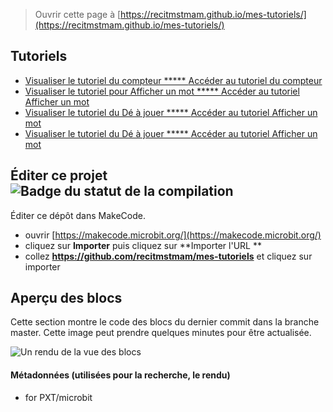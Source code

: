 
> Ouvrir cette page à [https://recitmstmam.github.io/mes-tutoriels/](https://recitmstmam.github.io/mes-tutoriels/)

## Tutoriels

* [Visualiser le tutoriel du compteur ***** ](/mes-tutoriels/tutoriel-compteur)   [Accéder au tutoriel du compteur](https://makecode.microbit.org/#tutorial:github:recitmstmam/mes-tutoriels/tutoriel-compteur)
* [Visualiser le tutoriel pour Afficher un mot ***** ](/mes-tutoriels/afficher-mot)    [Accéder au tutoriel Afficher un mot](https://makecode.microbit.org/#tutorial:github:recitmstmam/mes-tutoriels/afficher-mot)
* [Visualiser le tutoriel du Dé à jouer ***** ](/mes-tutoriels/de-a-jouer)    [Accéder au tutoriel Afficher un mot](https://makecode.microbit.org/#tutorial:github:recitmstmam/mes-tutoriels/de-a-jouer)
* [Visualiser le tutoriel du Dé à jouer ***** ](/mes-tutoriels/temperature)    [Accéder au tutoriel Afficher un mot](https://makecode.microbit.org/#tutorial:github:recitmstmam/mes-tutoriels/temperature)


## Éditer ce projet ![Badge du statut de la compilation](https://github.com/recitmstmam/mes-tutoriels/workflows/MakeCode/badge.svg)

Éditer ce dépôt dans MakeCode.

* ouvrir [https://makecode.microbit.org/](https://makecode.microbit.org/)
* cliquez sur **Importer** puis cliquez sur **Importer l'URL **
* collez **https://github.com/recitmstmam/mes-tutoriels** et cliquez sur importer

## Aperçu des blocs

Cette section montre le code des blocs du dernier commit dans la branche master.
Cette image peut prendre quelques minutes pour être actualisée.

![Un rendu de la vue des blocs](https://github.com/recitmstmam/mes-tutoriels/raw/master/.github/makecode/blocks.png)

#### Métadonnées (utilisées pour la recherche, le rendu)

* for PXT/microbit
<script src="https://makecode.com/gh-pages-embed.js"></script><script>makeCodeRender("{{ site.makecode.home_url }}", "{{ site.github.owner_name }}/{{ site.github.repository_name }}");</script>
